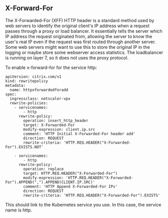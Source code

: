 ## X-Forward-For

The X-Forwarded-For (XFF) HTTP header is a standard method used by web servers to identify the original client's IP address when a request passes through a proxy or load balancer. 
It essentially tells the server which IP address the request originated from, allowing the server to know the user's real IP even if the request was first routed through another server. 
Some web servers might want to use this to store the original IP in the logging or maybe store some webserver access statistics.  The loadbalancer is running on layer 7, so it does not uses the proxy protocol.  

To enable x-forward-for for the service http: 

```code
apiVersion: citrix.com/v1
kind: rewritepolicy
metadata:
  name: httpxforwardedforadd
spec:
  ingressclass: netscaler-vpx
  rewrite-policies:
    - servicenames:
        - http
      rewrite-policy:
        operation: insert_http_header
        target: X-Forwarded-For
        modify-expression: client.ip.src
        comment: 'HTTP Initial X-Forwarded-For header add'
        direction: REQUEST
        rewrite-criteria: 'HTTP.REQ.HEADER("X-Forwarded-For").EXISTS.NOT'

    - servicenames:
        - http
      rewrite-policy:
        operation: replace
        target: HTTP.REQ.HEADER("X-Forwarded-For")
        modify-expression: 'HTTP.REQ.HEADER("X-Forwarded-For").APPEND(",").APPEND(CLIENT.IP.SRC)'
        comment: 'HTTP Append X-Forwarded-For IPs'
        direction: REQUEST
        rewrite-criteria: 'HTTP.REQ.HEADER("X-Forwarded-For").EXISTS'
```

This should link to the Kubernetes service you use. In this case, the service name is http.
